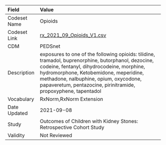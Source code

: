 |Field        |Value                                                                                                                                                                                                                                                                                                  |
|:------------|:------------------------------------------------------------------------------------------------------------------------------------------------------------------------------------------------------------------------------------------------------------------------------------------------------|
|Codeset Name |Opioids                                                                                                                                                                                                                                                                                                |
|Codeset Link |[rx_2021_09_Opioids_V1.csv](https://github.com/PEDSnet/Variable-Dictionary/blob/main/drugs/rx_2021_09_Opioids_V1.csv.csv)                                                                                                                                                                              |
|CDM          |PEDSnet                                                                                                                                                                                                                                                                                                |
|Description  |exposures to one of the following opioids: tilidine, tramadol, buprenorphine, butorphanol, dezocine, codeine, fentanyl, dihydrocodeine,  morphine, hydromorphone, Ketobemidone, meperidine, methadone, nalbuphine, opium, oxycodone, papaveretum, pentazocine, pirinitramide, propoxyphene, tapentadol |
|Vocabulary   |RxNorm,RxNorm Extension                                                                                                                                                                                                                                                                                |
|Date Updated |2021-09-08                                                                                                                                                                                                                                                                                             |
|Study        |Outcomes of Children with Kidney Stones: Retrospective Cohort Study                                                                                                                                                                                                                                    |
|Validity     |Not Reviewed                                                                                                                                                                                                                                                                                           |
